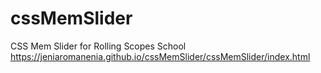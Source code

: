 # cssMemSlider
CSS Mem Slider for Rolling Scopes School
https://jeniaromanenia.github.io/cssMemSlider/cssMemSlider/index.html
